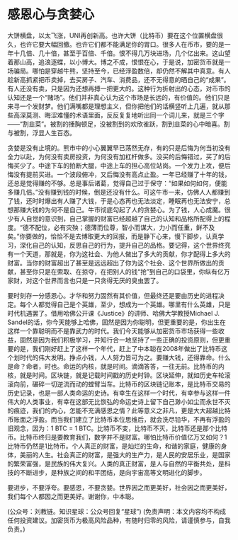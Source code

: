 # 感恩心与贪婪心

大饼横盘，以太飞涨，UNI再创新高。也许大饼（比特币）要在这个位置横盘很久，也许它要大幅回撤。也许它们都不能满足你的胃口。很多人在币市，要的是一年十几倍、几十倍，甚至于百倍、千倍。恨不得几万块进场，几个亿出来。这山望着那山高，追浪逐蝶，以小博大。博之不成，恨恨在心，于是说，加密货币就是一场骗局。哪怕是穿越牛熊，坚持至今，已经浮盈数倍，却仍然不解其中真意。有人趁新高抓紧把币卖掉，去买房子、汽车、消费品，还不无得意的晒自己的“成果”。有人还没有卖，只是因为还想再搏一把更大的。这种行为折射出的心态，对币市的认知还是一个“赌场”。他们并非真心认为这个市场是长远的，有价值的。他们只是来寻一个发财梦。他们满嘴都是理想主义，但你把他们的话横竖听上几遍，就从那些高深莫测、晦涩难懂的术语里面，反反复复地听出同一个词儿来，就是三个字——“割韭菜”。被割的捶胸顿足，没被割到的欢欣雀跃，割到韭菜的心中暗喜。割与被割，浮显人生百态。

贪婪是没有止境的。熊市中的小心翼翼早已荡然无存，有的只是后悔为何当初没有全力以赴，为何没有卖房投资，为何没有加杠杆做多。没买的后悔错过，买了的后悔买少了。中途下车的拍断大腿，中途上车的担心高位站岗。一个发力上攻，便后悔没有提前买进。一个波段俯冲，又后悔没有高点止盈。一年已经赚了十年的钱，还总是觉得赚的不够。总是事后诸葛，觉得自己过于保守：“如果如何如何，便能多赚几倍。”没有赚到钱的时候，倒是还没有什么。可这牛市一来，仿佛人人都赚到了钱，还时时爆出有人赚了大钱，于是心态再也无法淡定，睡眠再也无法安宁，总想那赚大钱的为何不是自己。牛市彻底勾起了人的贪婪心。为了钱，人心成魔。很少有人自觉的意识到，自己掌握的财富已经超越了自己的认知和品格所配得上的程度。“德不配位，必有灾殃；德薄而位尊，智小而谋大，力小而任重，鲜不及矣。”你要做的，恰恰不是去博取更大的回报，而是静下心来，慢下脚步，认真学习，深化自己的认知，反思自己的行为，提升自己的品格。要记得，这个世界终究有一个天道，那就是，你为这社会、为他人做出了多大的贡献，你才配得上多大的财富。当你的财富超出了甚至是远远超出了你为这个社会、这个世界所做出的贡献，甚至你只是在索取、在掠夺，在把别人的钱“抢”到自己的口袋里，你纵有亿万家财，对这个世界而言也只是一只贪得无厌的臭虫罢了。

要时刻存一分感恩心。才华和努力固然有其价值，但最终还是要由历史的进程决定。每个人都觉得自己是个英雄，至少，想成为一个英雄。哪里有什么英雄，只是时代机遇罢了。借用哈佛公开课《Justice》的讲师、哈佛大学教授Michael J. Sandel的话，你今天能够上哈佛，固然是因为你聪明，但更重要的是，你出生在这样一个靠聪明而不是靠武力的时代。我们今天能够从加密货币市场获得一些收益，固然是因为我们积极学习，并知行合一地坚持了一些正确的投资原则，但更重要的是，我们刚好赶上了这样一个年代，赶上了中本聪在2008年做出了比特币这个划时代的伟大发明。挣点小钱，人人努力皆可为之。要赚大钱，还得靠命。什么是命？命者，时也。命运的内核，就是时间。滴滴答答，一往无前。比特币的内核，就是时间。区块链，就是记载时间戳的历史时钟。区块延伸，就如历史车轮滚滚向前，碾碎一切逆流而动的螳臂当车。比特币的区块链记账本，是比特币交易的历史记录，也是一部人类命运的史诗。有幸生在这样一个时代，有幸参与这样一件伟大的人类事业，有幸在这部无比恢弘的命运史诗上留下自己渺小如尘而永世不灭的痕迹，我们的内心，怎能不充满感恩之情？此等意义之非凡，更是大大超越比特币账面之浮盈。而当我们建立了比特币本位思维后，就会洗尽铅华，不再有浮盈的旧观念，因为：1 BTC = 1 BTC。比特币不变，比特币不灭，比特币还是那个比特币。比特币终归是要教育我们，数字并不是财富。哪怕比特币价值亿万又如何？1比特币仍然是1比特币。个人真正的财富，是灿烂的生命，和谐的家庭，健康的身体，美丽的人生。社会真正的财富，是强大的生产力，是人民的安居乐业，是国家的繁荣富强，是民族的伟大复兴。人类的真正财富，是人与自然的平衡共处，是科技的不断进步，是种族之间的和平团结，是向宇宙高等文明进化的脚步。

要进步，不要浮夸。要感恩，不要贪婪。世界因之而更美好，社会因之而更美好，我们每个人都因之而更美好。谢谢你，中本聪。

\(公众号：刘教链。知识星球：公众号回复“星球”\)  \(免责声明：本文内容均不构成任何投资建议。加密货币为极高风险品种，有随时归零的风险，请谨慎参与，自我负责。\)

